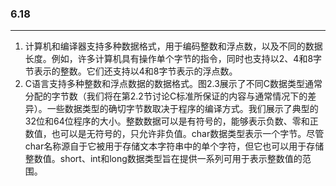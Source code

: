 ### 6.18

___

1. 计算机和编译器支持多种数据格式，用于编码整数和浮点数，以及不同的数据长度。例如，许多计算机具有操作单个字节的指令，同时也支持以2、4和8字节表示的整数。它们还支持以4和8字节表示的浮点数。
2. C语言支持多种整数和浮点数据的数据格式。图2.3展示了不同C数据类型通常分配的字节数（我们将在第2.2节讨论C标准所保证的内容与通常情况下的差异）。一些数据类型的确切字节数取决于程序的编译方式。我们展示了典型的32位和64位程序的大小。整数数据可以是有符号的，能够表示负数、零和正数值，也可以是无符号的，只允许非负值。char数据类型表示一个字节。尽管char名称源自于它被用于存储文本字符串中的单个字符，但它也可以用于存储整数值。short、int和long数据类型旨在提供一系列可用于表示整数值的范围。